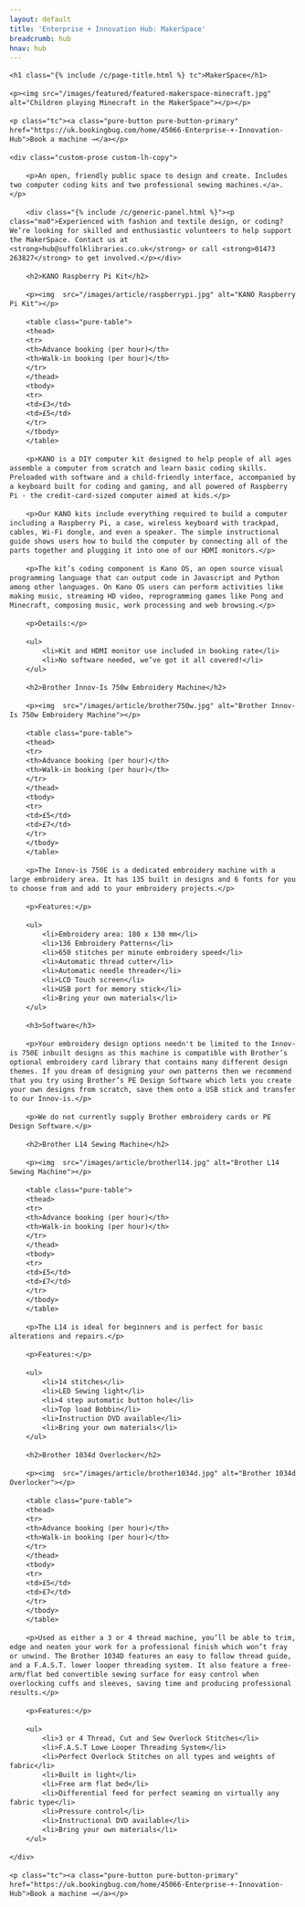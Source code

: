 ```yaml
---
layout: default
title: 'Enterprise + Innovation Hub: MakerSpace'
breadcrumb: hub
hnav: hub
---
```

<article class="custom-narrow-width">

	<h1 class="{% include /c/page-title.html %} tc">MakerSpace</h1>

	<p><img src="/images/featured/featured-makerspace-minecraft.jpg" alt="Children playing Minecraft in the MakerSpace"></p></p>

	<p class="tc"><a class="pure-button pure-button-primary" href="https://uk.bookingbug.com/home/45066-Enterprise-+-Innovation-Hub">Book a machine →</a></p>

	<div class="custom-prose custom-lh-copy">

		<p>An open, friendly public space to design and create. Includes two computer coding kits and two professional sewing machines.</a>.</p>

		<div class="{% include /c/generic-panel.html %}"><p class="ma0">Experienced with fashion and textile design, or coding? We’re looking for skilled and enthusiastic volunteers to help support the MakerSpace. Contact us at <strong>hub@suffolklibraries.co.uk</strong> or call <strong>01473 263827</strong> to get involved.</p></div>

		<h2>KANO Raspberry Pi Kit</h2>

		<p><img  src="/images/article/raspberrypi.jpg" alt="KANO Raspberry Pi Kit"></p>

		<table class="pure-table">
		<thead>
		<tr>
		<th>Advance booking (per hour)</th>
		<th>Walk-in booking (per hour)</th>
		</tr>
		</thead>
		<tbody>
		<tr>
		<td>£3</td>
		<td>£5</td>
		</tr>
		</tbody>
		</table>

		<p>KANO is a DIY computer kit designed to help people of all ages assemble a computer from scratch and learn basic coding skills. Preloaded with software and a child-friendly interface, accompanied by a keyboard built for coding and gaming, and all powered of Raspberry Pi - the credit-card-sized computer aimed at kids.</p>

		<p>Our KANO kits include everything required to build a computer including a Raspberry Pi, a case, wireless keyboard with trackpad, cables, Wi-Fi dongle, and even a speaker. The simple instructional guide shows users how to build the computer by connecting all of the parts together and plugging it into one of our HDMI monitors.</p>

		<p>The kit’s coding component is Kano OS, an open source visual programming language that can output code in Javascript and Python among other languages. On Kano OS users can perform activities like making music, streaming HD video, reprogramming games like Pong and Minecraft, composing music, work processing and web browsing.</p>

		<p>Details:</p>

		<ul>
			<li>Kit and HDMI monitor use included in booking rate</li>
			<li>No software needed, we’ve got it all covered!</li>
		</ul>

		<h2>Brother Innov-Is 750w Embroidery Machine</h2>

		<p><img  src="/images/article/brother750w.jpg" alt="Brother Innov-Is 750w Embroidery Machine"></p>

		<table class="pure-table">
		<thead>
		<tr>
		<th>Advance booking (per hour)</th>
		<th>Walk-in booking (per hour)</th>
		</tr>
		</thead>
		<tbody>
		<tr>
		<td>£5</td>
		<td>£7</td>
		</tr>
		</tbody>
		</table>

		<p>The Innov-is 750E is a dedicated embroidery machine with a large embroidery area. It has 135 built in designs and 6 fonts for you to choose from and add to your embroidery projects.</p>

		<p>Features:</p>

		<ul>
			<li>Embroidery area: 180 x 130 mm</li>
			<li>136 Embroidery Patterns</li>
			<li>650 stitches per minute embroidery speed</li>
			<li>Automatic thread cutter</li>
			<li>Automatic needle threader</li>
			<li>LCD Touch screen</li>
			<li>USB port for memory stick</li>
			<li>Bring your own materials</li>
		</ul>

		<h3>Software</h3>

		<p>Your embroidery design options needn't be limited to the Innov-is 750E inbuilt designs as this machine is compatible with Brother’s optional embroidery card library that contains many different design themes. If you dream of designing your own patterns then we recommend that you try using Brother’s PE Design Software which lets you create your own designs from scratch, save them onto a USB stick and transfer to our Innov-is.</p>

		<p>We do not currently supply Brother embroidery cards or PE Design Software.</p>

		<h2>Brother L14 Sewing Machine</h2>

		<p><img  src="/images/article/brotherl14.jpg" alt="Brother L14 Sewing Machine"></p>

		<table class="pure-table">
		<thead>
		<tr>
		<th>Advance booking (per hour)</th>
		<th>Walk-in booking (per hour)</th>
		</tr>
		</thead>
		<tbody>
		<tr>
		<td>£5</td>
		<td>£7</td>
		</tr>
		</tbody>
		</table>

		<p>The L14 is ideal for beginners and is perfect for basic alterations and repairs.</p>

		<p>Features:</p>

		<ul>
			<li>14 stitches</li>
			<li>LED Sewing light</li>
			<li>4 step automatic button hole</li>
			<li>Top load Bobbin</li>
			<li>Instruction DVD available</li>
			<li>Bring your own materials</li>
		</ul>

		<h2>Brother 1034d Overlocker</h2>

		<p><img  src="/images/article/brother1034d.jpg" alt="Brother 1034d Overlocker"></p>

		<table class="pure-table">
		<thead>
		<tr>
		<th>Advance booking (per hour)</th>
		<th>Walk-in booking (per hour)</th>
		</tr>
		</thead>
		<tbody>
		<tr>
		<td>£5</td>
		<td>£7</td>
		</tr>
		</tbody>
		</table>

		<p>Used as either a 3 or 4 thread machine, you’ll be able to trim, edge and neaten your work for a professional finish which won’t fray or unwind. The Brother 1034D features an easy to follow thread guide, and a F.A.S.T. lower looper threading system. It also feature a free-arm/flat bed convertible sewing surface for easy control when overlocking cuffs and sleeves, saving time and producing professional results.</p>

		<p>Features:</p>

		<ul>
			<li>3 or 4 Thread, Cut and Sew Overlock Stitches</li>
			<li>F.A.S.T Lowe Looper Threading System</li>
			<li>Perfect Overlock Stitches on all types and weights of fabric</li>
			<li>Built in light</li>
			<li>Free arm flat bed</li>
			<li>Differential feed for perfect seaming on virtually any fabric type</li>
			<li>Pressure control</li>
			<li>Instructional DVD available</li>
			<li>Bring your own materials</li>
		</ul>

	</div>

	<p class="tc"><a class="pure-button pure-button-primary" href="https://uk.bookingbug.com/home/45066-Enterprise-+-Innovation-Hub">Book a machine →</a></p>

</article>
